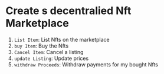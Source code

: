 # Create s decentralied Nft Marketplace
1. `List Item`: List Nfts on the marketplace
2. `buy Item`: Buy the Nfts
3. `Cancel Item`: Cancel a listing
4. `update Listing`: Update prices
5. `withdraw Proceeds`: Withdraw payments for my bought Nfts